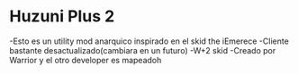 # Huzuni Plus 2

-Esto es un utility mod anarquico inspirado en el skid the iEmerece
-Cliente bastante desactualizado(cambiara en un futuro) 
-W+2 skid 
-Creado por Warrior y el otro developer es mapeadoh
